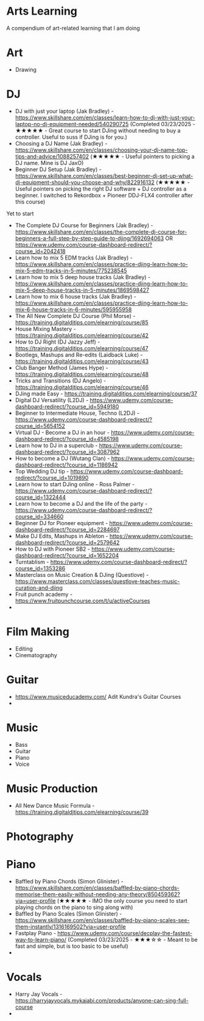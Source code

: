 # Arts Learning
A compendium of art-related learning that I am doing

# Art 
- Drawing

# DJ
* DJ with just your laptop (Jak Bradley) - https://www.skillshare.com/en/classes/learn-how-to-dj-with-just-your-laptop-no-dj-equipment-needed/540290725 (Completed 03/23/2025 - ★★★★★ - Great course to start DJing without needing to buy a controller. Useful to suss if DJing is for you.)
* Choosing a DJ Name (Jak Bradley) - https://www.skillshare.com/en/classes/choosing-your-dj-name-top-tips-and-advice/1088257402 (★★★★★ - Useful pointers to picking a DJ name. Mine is DJ JaxO)
* Beginner DJ Setup (Jak Bradley) - https://www.skillshare.com/en/classes/best-beginner-dj-set-up-what-dj-equipment-should-you-choose-and-why/822916132 (★★★★★ - Useful pointers on picking the right DJ software + DJ controller as a beginner. I switched to Rekordbox + Pioneer DDJ-FLX4 controller after this course)

Yet to start
* The Complete DJ Course for Beginners (Jak Bradley) - https://www.skillshare.com/en/classes/the-complete-dj-course-for-beginners-a-full-step-by-step-guide-to-djing/1692694063 OR https://www.udemy.com/course-dashboard-redirect/?course_id=2042418
* Learn how to mix 5 EDM tracks (Jak Bradley) - https://www.skillshare.com/en/classes/practice-djing-learn-how-to-mix-5-edm-tracks-in-5-minutes/775238545
* Learn how to mix 5 deep house tracks (Jak Bradley) - https://www.skillshare.com/en/classes/practice-djing-learn-how-to-mix-5-deep-house-tracks-in-5-minutes/1869598427
* Learn how to mix 6 house tracks (Jak Bradley) - https://www.skillshare.com/en/classes/practice-djing-learn-how-to-mix-6-house-tracks-in-6-minutes/595955958
* The All New Complete DJ Course (Phil Morse) - https://training.digitaldjtips.com/elearning/course/85
* House Mixing Mastery - https://training.digitaldjtips.com/elearning/course/42
* How to DJ Right (DJ Jazzy Jeff) - https://training.digitaldjtips.com/elearning/course/47
* Bootlegs, Mashups and Re-edits (Laidback Luke) - https://training.digitaldjtips.com/elearning/course/43
* Club Banger Method (James Hype) - https://training.digitaldjtips.com/elearning/course/48
* Tricks and Transitions (DJ Angelo) - https://training.digitaldjtips.com/elearning/course/46
* DJing made Easy - https://training.digitaldjtips.com/elearning/course/37
* Digital DJ Versatility (L2DJ) - https://www.udemy.com/course-dashboard-redirect/?course_id=5949180
* Beginner to Intermediate House, Techno (L2DJ) - https://www.udemy.com/course-dashboard-redirect/?course_id=5654152
* Virtual DJ - Become a DJ in an hour - https://www.udemy.com/course-dashboard-redirect/?course_id=4585198
* Learn how to DJ in a superclub - https://www.udemy.com/course-dashboard-redirect/?course_id=3087962
* How to become a DJ (Wutang Clan) - https://www.udemy.com/course-dashboard-redirect/?course_id=1186942
* Top Wedding DJ tip - https://www.udemy.com/course-dashboard-redirect/?course_id=1019890
* Learn how to start DJing online - Ross Palmer - https://www.udemy.com/course-dashboard-redirect/?course_id=1322444
* Learn how to become a DJ and the life of the party - https://www.udemy.com/course-dashboard-redirect/?course_id=334660
* Beginner DJ for Pioneer equipment - https://www.udemy.com/course-dashboard-redirect/?course_id=2284697
* Make DJ Edits, Mashups in Ableton - https://www.udemy.com/course-dashboard-redirect/?course_id=2579642
* How to DJ with Pioneer SB2 - https://www.udemy.com/course-dashboard-redirect/?course_id=1652204
* Turntablism - https://www.udemy.com/course-dashboard-redirect/?course_id=1353286
* Masterclass on Music Creation & DJing (Questlove) - https://www.masterclass.com/classes/questlove-teaches-music-curation-and-djing
* Fruit punch academy - https://www.fruitpunchcourse.com/t/u/activeCourses
* 
# Film Making
- Editing
- Cinematography

# Guitar
- https://www.musiceducademy.com/ Adit Kundra's Guitar Courses
- 
# Music
- Bass 
- Guitar
- Piano
- Voice

# Music Production
- All New Dance Music Formula - https://training.digitaldjtips.com/elearning/course/39
  
# Photography
# Piano
- Baffled by Piano Chords (Simon Glinister) - https://www.skillshare.com/en/classes/baffled-by-piano-chords-memorise-them-easily-without-needing-any-theory/850459362?via=user-profile (★★★★★ - IMO the only course you need to start playing chords on the piano to sing along with) 
- Baffled by Piano Scales (Simon Glinister) - https://www.skillshare.com/en/classes/baffled-by-piano-scales-see-them-instantly/1316169502?via=user-profile
- Fastplay Piano - https://www.udemy.com/course/decplay-the-fastest-way-to-learn-piano/ (Completed 03/23/2025 - ★★★☆☆ - Meant to be fast and simple, but is too basic to be useful)
-  
# Vocals
- Harry Jay Vocals - https://harryjayvocals.mykajabi.com/products/anyone-can-sing-full-course
- 
